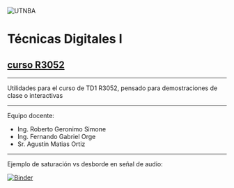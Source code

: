 ![UTNBA](https://actividades.frba.utn.edu.ar/imagenes/logo-con-margenes.jpg)

# Técnicas Digitales I
## [curso R3052](https://www.campusvirtual.frba.utn.edu.ar/especialidad/course/view.php?id=597)
___
Utilidades para el curso de TD1 R3052, pensado para demostraciones de clase o interactivas
___
Equipo docente:
- Ing. Roberto Geronimo Simone
- Ing. Fernando Gabriel Orge
- Sr. Agustin Matias Ortiz
___
Ejemplo de saturación vs desborde en señal de audio:

[![Binder](https://mybinder.org/badge_logo.svg)](https://mybinder.org/v2/gh/ingenieriaam/td1/master?filepath=saturacion_ejemplo.ipynb)
